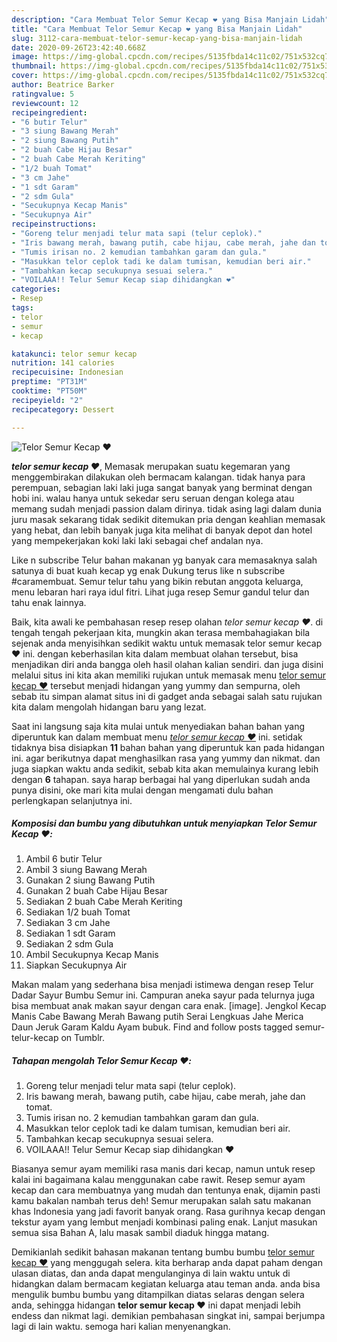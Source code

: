 ```yaml
---
description: "Cara Membuat Telor Semur Kecap ❤️ yang Bisa Manjain Lidah"
title: "Cara Membuat Telor Semur Kecap ❤️ yang Bisa Manjain Lidah"
slug: 3112-cara-membuat-telor-semur-kecap-yang-bisa-manjain-lidah
date: 2020-09-26T23:42:40.668Z
image: https://img-global.cpcdn.com/recipes/5135fbda14c11c02/751x532cq70/telor-semur-kecap-❤️-foto-resep-utama.jpg
thumbnail: https://img-global.cpcdn.com/recipes/5135fbda14c11c02/751x532cq70/telor-semur-kecap-❤️-foto-resep-utama.jpg
cover: https://img-global.cpcdn.com/recipes/5135fbda14c11c02/751x532cq70/telor-semur-kecap-❤️-foto-resep-utama.jpg
author: Beatrice Barker
ratingvalue: 5
reviewcount: 12
recipeingredient:
- "6 butir Telur"
- "3 siung Bawang Merah"
- "2 siung Bawang Putih"
- "2 buah Cabe Hijau Besar"
- "2 buah Cabe Merah Keriting"
- "1/2 buah Tomat"
- "3 cm Jahe"
- "1 sdt Garam"
- "2 sdm Gula"
- "Secukupnya Kecap Manis"
- "Secukupnya Air"
recipeinstructions:
- "Goreng telur menjadi telur mata sapi (telur ceplok)."
- "Iris bawang merah, bawang putih, cabe hijau, cabe merah, jahe dan tomat."
- "Tumis irisan no. 2 kemudian tambahkan garam dan gula."
- "Masukkan telor ceplok tadi ke dalam tumisan, kemudian beri air."
- "Tambahkan kecap secukupnya sesuai selera."
- "VOILAAA!! Telur Semur Kecap siap dihidangkan ❤️"
categories:
- Resep
tags:
- telor
- semur
- kecap

katakunci: telor semur kecap 
nutrition: 141 calories
recipecuisine: Indonesian
preptime: "PT31M"
cooktime: "PT50M"
recipeyield: "2"
recipecategory: Dessert

---
```



![Telor Semur Kecap ❤️](https://img-global.cpcdn.com/recipes/5135fbda14c11c02/751x532cq70/telor-semur-kecap-❤️-foto-resep-utama.jpg)

<b><i>telor semur kecap ❤️</i></b>, Memasak merupakan suatu kegemaran yang menggembirakan dilakukan oleh bermacam kalangan. tidak hanya para perempuan, sebagian laki laki juga sangat banyak yang berminat dengan hobi ini. walau hanya untuk sekedar seru seruan dengan kolega atau memang sudah menjadi passion dalam dirinya. tidak asing lagi dalam dunia juru masak sekarang tidak sedikit ditemukan pria dengan keahlian memasak yang hebat, dan lebih banyak juga kita melihat di banyak depot dan hotel yang mempekerjakan koki laki laki sebagai chef andalan nya.

Like n subscribe Telur bahan makanan yg banyak cara memasaknya salah satunya di buat kuah kecap yg enak Dukung terus like n subscribe #caramembuat. Semur telur tahu yang bikin rebutan anggota keluarga, menu lebaran hari raya idul fitri. Lihat juga resep Semur gandul telur dan tahu enak lainnya.

Baik, kita awali ke pembahasan resep resep olahan <i>telor semur kecap ❤️</i>. di tengah tengah pekerjaan kita, mungkin akan terasa membahagiakan bila sejenak anda menyisihkan sedikit waktu untuk memasak telor semur kecap ❤️ ini. dengan keberhasilan kita dalam membuat olahan tersebut, bisa menjadikan diri anda bangga oleh hasil olahan kalian sendiri. dan juga disini melalui situs ini kita akan memiliki rujukan untuk memasak menu <u>telor semur kecap ❤️</u> tersebut menjadi hidangan yang yummy dan sempurna, oleh sebab itu simpan alamat situs ini di gadget anda sebagai salah satu rujukan kita dalam mengolah hidangan baru yang lezat.


Saat ini langsung saja kita mulai untuk menyediakan bahan bahan yang diperuntuk kan dalam membuat menu <u><i>telor semur kecap ❤️</i></u> ini. setidak tidaknya bisa disiapkan <b>11</b> bahan bahan yang diperuntuk kan pada hidangan ini. agar berikutnya dapat menghasilkan rasa yang yummy dan nikmat. dan juga siapkan waktu anda sedikit, sebab kita akan memulainya kurang lebih dengan <b>6</b> tahapan. saya harap berbagai hal yang diperlukan sudah anda punya disini, oke mari kita mulai dengan mengamati dulu bahan perlengkapan selanjutnya ini.

<!--inarticleads1-->

##### Komposisi dan bumbu yang dibutuhkan untuk menyiapkan Telor Semur Kecap ❤️:

1. Ambil 6 butir Telur
1. Ambil 3 siung Bawang Merah
1. Gunakan 2 siung Bawang Putih
1. Gunakan 2 buah Cabe Hijau Besar
1. Sediakan 2 buah Cabe Merah Keriting
1. Sediakan 1/2 buah Tomat
1. Sediakan 3 cm Jahe
1. Sediakan 1 sdt Garam
1. Sediakan 2 sdm Gula
1. Ambil Secukupnya Kecap Manis
1. Siapkan Secukupnya Air


Makan malam yang sederhana bisa menjadi istimewa dengan resep Telur Dadar Sayur Bumbu Semur ini. Campuran aneka sayur pada telurnya juga bisa membuat anak makan sayur dengan cara enak. [image]. Jengkol Kecap Manis Cabe Bawang Merah Bawang putih Serai Lengkuas Jahe Merica Daun Jeruk Garam Kaldu Ayam bubuk. Find and follow posts tagged semur-telur-kecap on Tumblr. 

<!--inarticleads2-->

##### Tahapan mengolah Telor Semur Kecap ❤️:

1. Goreng telur menjadi telur mata sapi (telur ceplok).
1. Iris bawang merah, bawang putih, cabe hijau, cabe merah, jahe dan tomat.
1. Tumis irisan no. 2 kemudian tambahkan garam dan gula.
1. Masukkan telor ceplok tadi ke dalam tumisan, kemudian beri air.
1. Tambahkan kecap secukupnya sesuai selera.
1. VOILAAA!! Telur Semur Kecap siap dihidangkan ❤️


Biasanya semur ayam memiliki rasa manis dari kecap, namun untuk resep kalai ini bagaimana kalau menggunakan cabe rawit. Resep semur ayam kecap dan cara membuatnya yang mudah dan tentunya enak, dijamin pasti kamu bakalan nambah terus deh! Semur merupakan salah satu makanan khas Indonesia yang jadi favorit banyak orang. Rasa gurihnya kecap dengan tekstur ayam yang lembut menjadi kombinasi paling enak. Lanjut masukan semua sisa Bahan A, lalu masak sambil diaduk hingga matang. 

Demikianlah sedikit bahasan makanan tentang bumbu bumbu <u>telor semur kecap ❤️</u> yang menggugah selera. kita berharap anda dapat paham dengan ulasan diatas, dan anda dapat mengulanginya di lain waktu untuk di hidangkan dalam bermacam kegiatan keluarga atau teman anda. anda bisa mengulik bumbu bumbu yang ditampilkan diatas selaras dengan selera anda, sehingga hidangan <b>telor semur kecap ❤️</b> ini dapat menjadi lebih endess dan nikmat lagi. demikian pembahasan singkat ini, sampai berjumpa lagi di lain waktu. semoga hari kalian menyenangkan.
